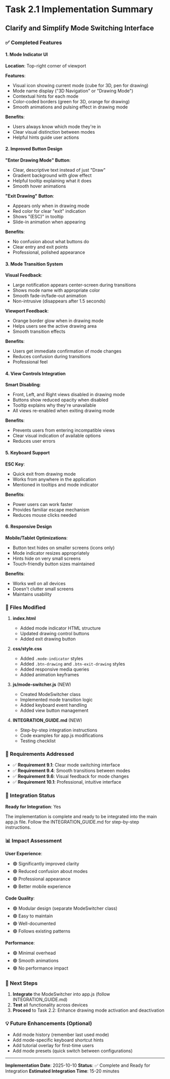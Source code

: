 # Task 2.1 Implementation Summary

## Clarify and Simplify Mode Switching Interface

### ✅ Completed Features

#### 1. Mode Indicator UI
**Location**: Top-right corner of viewport

**Features**:
- Visual icon showing current mode (cube for 3D, pen for drawing)
- Mode name display ("3D Navigation" or "Drawing Mode")
- Contextual hints for each mode
- Color-coded borders (green for 3D, orange for drawing)
- Smooth animations and pulsing effect in drawing mode

**Benefits**:
- Users always know which mode they're in
- Clear visual distinction between modes
- Helpful hints guide user actions

#### 2. Improved Button Design
**"Enter Drawing Mode" Button**:
- Clear, descriptive text instead of just "Draw"
- Gradient background with glow effect
- Helpful tooltip explaining what it does
- Smooth hover animations

**"Exit Drawing" Button**:
- Appears only when in drawing mode
- Red color for clear "exit" indication
- Shows "(ESC)" in tooltip
- Slide-in animation when appearing

**Benefits**:
- No confusion about what buttons do
- Clear entry and exit points
- Professional, polished appearance

#### 3. Mode Transition System
**Visual Feedback**:
- Large notification appears center-screen during transitions
- Shows mode name with appropriate color
- Smooth fade-in/fade-out animation
- Non-intrusive (disappears after 1.5 seconds)

**Viewport Feedback**:
- Orange border glow when in drawing mode
- Helps users see the active drawing area
- Smooth transition effects

**Benefits**:
- Users get immediate confirmation of mode changes
- Reduces confusion during transitions
- Professional feel

#### 4. View Controls Integration
**Smart Disabling**:
- Front, Left, and Right views disabled in drawing mode
- Buttons show reduced opacity when disabled
- Tooltip explains why they're unavailable
- All views re-enabled when exiting drawing mode

**Benefits**:
- Prevents users from entering incompatible views
- Clear visual indication of available options
- Reduces user errors

#### 5. Keyboard Support
**ESC Key**:
- Quick exit from drawing mode
- Works from anywhere in the application
- Mentioned in tooltips and mode indicator

**Benefits**:
- Power users can work faster
- Provides familiar escape mechanism
- Reduces mouse clicks needed

#### 6. Responsive Design
**Mobile/Tablet Optimizations**:
- Button text hides on smaller screens (icons only)
- Mode indicator resizes appropriately
- Hints hide on very small screens
- Touch-friendly button sizes maintained

**Benefits**:
- Works well on all devices
- Doesn't clutter small screens
- Maintains usability

### 📁 Files Modified

1. **index.html**
   - Added mode indicator HTML structure
   - Updated drawing control buttons
   - Added exit drawing button

2. **css/style.css**
   - Added `.mode-indicator` styles
   - Added `.btn-drawing` and `.btn-exit-drawing` styles
   - Added responsive media queries
   - Added animation keyframes

3. **js/mode-switcher.js** (NEW)
   - Created ModeSwitcher class
   - Implemented mode transition logic
   - Added keyboard event handling
   - Added view button management

4. **INTEGRATION_GUIDE.md** (NEW)
   - Step-by-step integration instructions
   - Code examples for app.js modifications
   - Testing checklist

### 🎯 Requirements Addressed

- ✅ **Requirement 9.1**: Clear mode switching interface
- ✅ **Requirement 9.4**: Smooth transitions between modes
- ✅ **Requirement 9.6**: Visual feedback for mode changes
- ✅ **Requirement 10.1**: Professional, intuitive interface

### 🔄 Integration Status

**Ready for Integration**: Yes

The implementation is complete and ready to be integrated into the main app.js file. Follow the INTEGRATION_GUIDE.md for step-by-step instructions.

### 📊 Impact Assessment

**User Experience**:
- 🟢 Significantly improved clarity
- 🟢 Reduced confusion about modes
- 🟢 Professional appearance
- 🟢 Better mobile experience

**Code Quality**:
- 🟢 Modular design (separate ModeSwitcher class)
- 🟢 Easy to maintain
- 🟢 Well-documented
- 🟢 Follows existing patterns

**Performance**:
- 🟢 Minimal overhead
- 🟢 Smooth animations
- 🟢 No performance impact

### 🚀 Next Steps

1. **Integrate** the ModeSwitcher into app.js (follow INTEGRATION_GUIDE.md)
2. **Test** all functionality across devices
3. **Proceed** to Task 2.2: Enhance drawing mode activation and deactivation

### 💡 Future Enhancements (Optional)

- Add mode history (remember last used mode)
- Add mode-specific keyboard shortcut hints
- Add tutorial overlay for first-time users
- Add mode presets (quick switch between configurations)

---

**Implementation Date**: 2025-10-10
**Status**: ✅ Complete and Ready for Integration
**Estimated Integration Time**: 15-20 minutes
